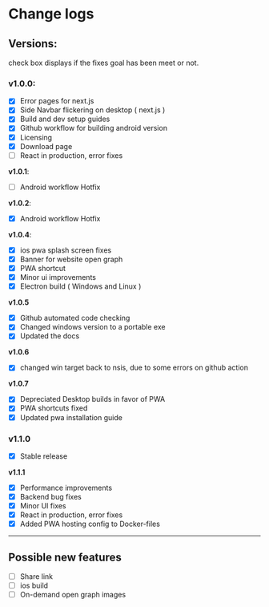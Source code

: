 # Change logs

## Versions:
check box displays if the fixes goal has been meet or not.

### **v1.0.0**:
- [X] Error pages for next.js
- [X] Side Navbar flickering on desktop ( next.js )
- [X] Build and dev setup guides
- [X] Github workflow for building android version
- [X] Licensing
- [X] Download page
- [ ] React in production, error fixes

**v1.0.1**:
- [ ] Android workflow Hotfix

**v1.0.2**:
- [X] Android workflow Hotfix

**v1.0.4**:
- [X] ios pwa splash screen fixes
- [X] Banner for website open graph
- [X] PWA shortcut
- [X] Minor ui improvements
- [X] Electron build ( Windows and Linux )

**v1.0.5**
- [X] Github automated code checking
- [X] Changed windows version to a portable exe
- [X] Updated the docs

**v1.0.6**
- [X] changed win target back to nsis, due to some errors on github action 

**v1.0.7**
- [X] Depreciated Desktop builds in favor of PWA
- [X] PWA shortcuts fixed
- [X] Updated pwa installation guide

### **v1.1.0**
- [X] Stable release

**v1.1.1**
- [X] Performance improvements
- [X] Backend bug fixes
- [X] Minor UI fixes
- [X] React in production, error fixes
- [X] Added PWA hosting config to Docker-files

---

## Possible new features
- [ ] Share link
- [ ] ios build
- [ ] On-demand open graph images